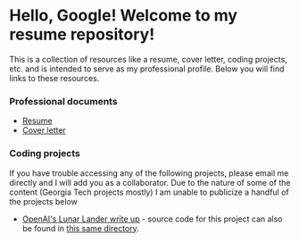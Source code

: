 # Hello, Google! Welcome to my resume repository!

This is a collection of resources like a resume, cover letter, coding projects, etc. and is intended to serve as my professional profile. Below you will find links to these resources.

### Professional documents

- [Resume](./RESUME.md)
- [Cover letter](COVER_LETTER.md)

### Coding projects

If you have trouble accessing any of the following projects, please email me directly and I will add you as a collaborator. Due to the nature of some of the content (Georgia Tech projects mostly) I am unable to publicize a handful of the projects below
- [OpenAI's Lunar Lander write up](https://github.com/JeremyCraigMartinez/RL-CS7642/blob/master/p2/main.pdf) - source code for this project can also be found in [this same directory](https://github.com/JeremyCraigMartinez/RL-CS7642/tree/master/p2).
